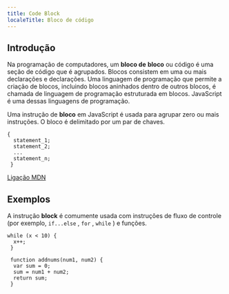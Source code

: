 ```yaml
---
title: Code Block
localeTitle: Bloco de código
---
```

## Introdução

Na programação de computadores, um **bloco de** **bloco** ou código é uma seção de código que é agrupados. Blocos consistem em uma ou mais declarações e declarações. Uma linguagem de programação que permite a criação de blocos, incluindo blocos aninhados dentro de outros blocos, é chamada de linguagem de programação estruturada em blocos. JavaScript é uma dessas linguagens de programação.

Uma instrução de **bloco** em JavaScript é usada para agrupar zero ou mais instruções. O bloco é delimitado por um par de chaves.
```
{ 
  statement_1; 
  statement_2; 
  ... 
  statement_n; 
 } 
```

[Ligação MDN](https://developer.mozilla.org/en-US/docs/Web/JavaScript/Reference/Statements/block)

## Exemplos

A instrução **block** é comumente usada com instruções de fluxo de controle (por exemplo, `if...else` , `for` , `while` ) e funções.
```
while (x < 10) { 
  x++; 
 } 
 
 function addnums(num1, num2) { 
  var sum = 0; 
  sum = num1 + num2; 
  return sum; 
 } 

```